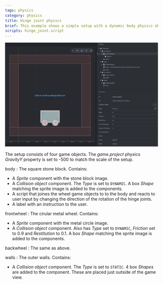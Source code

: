 ```yaml
---
tags: physics
category: physics
title: Hinge joint physics
brief: This example shows a simple setup with a dynamic body physics object and two dynamic wheel physics object joined together with a joint of type "hinge". The hinge joint can simulate an axle or a pin on which other object is rotating in respect to the base. The example shows how to create, destroy and change properties of the joints.
scripts: hinge_joint.script
---
```


![hinge_joint](hinge_joint.png)

The setup consists of four game objects. The *game.project* physics *GravityY* property is set to -500 to match the scale of the setup.

body
: The square stone block. Contains:
  - A *Sprite* component with the stone block image.
  - A *Collision object* component. The *Type* is set to `DYNAMIC`. A box *Shape* matching the sprite image is added to the components.
  - A script that joines the wheel game objects to to the body and reacts to user input by changing the direction of the rotation of the hinge joints.
  - A label with an instruction to the user.

frontwheel
: The cirular metal wheel. Contains:
  - A *Sprite* component with the metal circle image.
  - A *Collision object* component. Also has *Type* set to `DYNAMIC`, *Friction* set to 0.9 and *Restitution* to 0.1. A box *Shape* matching the sprite image is added to the components.

backwheel
: The same as above.

walls
: The outer walls. Contains:
  - A *Collision object* component. The *Type* is set to `STATIC`. 4 box *Shapes* are added to the component. These are placed just outside of the game view.
